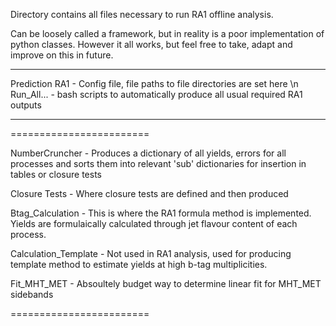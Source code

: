 Directory contains all files necessary to run RA1 offline analysis. 

Can be loosely called a framework, but in reality is a poor implementation of python classes. However it all works, but feel free to take, adapt and improve on this in future.


------------------------

Prediction RA1 - Config file, file paths to file directories are set here \n
Run_All...    - bash scripts to automatically produce all usual required RA1 outputs

-------------------------

========================

NumberCruncher - Produces a dictionary of all yields, errors for all processes and sorts them into relevant 'sub' dictionaries for insertion in tables or closure tests

Closure Tests - Where closure tests are defined and then produced

Btag_Calculation - This is where the RA1 formula method is implemented. Yields are formulaically calculated through jet flavour content of each process. 

Calculation_Template - Not used in RA1 analysis, used for producing template method to estimate yields at high b-tag multiplicities.

Fit_MHT_MET - Absoultely budget way to determine linear fit for MHT_MET sidebands

========================
